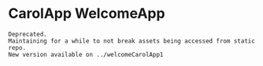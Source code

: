 
# CarolApp WelcomeApp

```
Deprecated.
Maintaining for a while to not break assets being accessed from static repo.
New version available on ../welcomeCarolApp1
```
